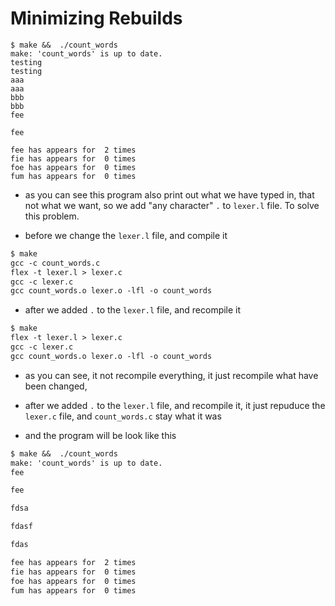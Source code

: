 # Minimizing Rebuilds

```text
$ make &&  ./count_words
make: 'count_words' is up to date.
testing
testing
aaa
aaa
bbb
bbb
fee

fee

fee has appears for  2 times
fie has appears for  0 times
foe has appears for  0 times
fum has appears for  0 times

```

- as you can see this program also print out what we have typed in, that not what we want, so we add "any character" `.` to `lexer.l` file. To solve this problem.

- before we change the `lexer.l` file, and compile it

```txt
$ make
gcc -c count_words.c
flex -t lexer.l > lexer.c
gcc -c lexer.c
gcc count_words.o lexer.o -lfl -o count_words
```

- after we added `.` to the `lexer.l` file, and recompile it

```txt
$ make
flex -t lexer.l > lexer.c
gcc -c lexer.c
gcc count_words.o lexer.o -lfl -o count_words

```

- as you can see, it not recompile everything, it just recompile what have been changed,

- after we added `.` to the `lexer.l` file, and recompile it, it just repuduce the `lexer.c` file, and `count_words.c` stay what it was

* and the program will be look like this

```txt
$ make &&  ./count_words
make: 'count_words' is up to date.
fee

fee

fdsa

fdasf

fdas

fee has appears for  2 times
fie has appears for  0 times
foe has appears for  0 times
fum has appears for  0 times

```
